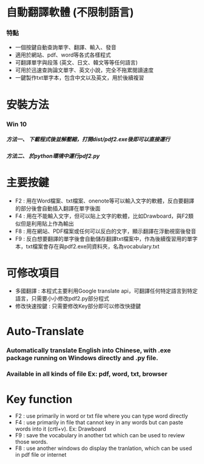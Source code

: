 # 自動翻譯軟體 (不限制語言)
### 特點
* 一個按鍵自動查詢單字、翻譯、輸入、發音
* 適用於網站、pdf、word等各式各樣程式
* 可翻譯單字與段落 (英文、日文、韓文等等任何語言)
* 可用於迅速查詢論文單字、英文小說，完全不拖累閱讀速度
* 一鍵製作txt單字本，包含中文以及英文，用於後續複習
# 安裝方法 
### Win 10
##### 方法一、 下載程式後並解壓縮，打開dist/pdf2.exe後即可以直接運行
##### 方法二、 於python環境中運行pdf2.py
# 主要按鍵
* F2 : 用在Word檔案、txt檔案、onenote等可以輸入文字的軟體，反白要翻譯的部分後會自動插入翻譯在單字後面
* F4 : 用在不能輸入文字，但可以貼上文字的軟體，比如Drawboard，與F2類似但是利用貼上作為輸出
* F8 : 用在網站、PDF檔案或任何可以反白的文字，顯示翻譯在浮動視窗後發音
* F9 : 反白想要翻譯的單字後會自動儲存翻譯txt檔案中，作為後續復習用的單字本，txt檔案會存在與pdf2.exe同資料夾，名為vocabulary.txt
# 可修改項目
* 多國翻譯 : 本程式主要利用Google translate api，可翻譯任何特定語言到特定語言，只需要小小修改pdf2.py部分程式
* 修改快速按鍵 : 只需要修改Key部分即可以修改快捷鍵 
# Auto-Translate
### Automatically translate English into Chinese, with .exe package running on Windows directly and .py file.
### Available in all kinds of file Ex: pdf, word, txt, browser
# Key function
* F2 : use primarily in word or txt file where you can type word directly
* F4 : use primarily in file that cannot key in any words but can paste words into it (crtl+v). Ex: Drawboard
* F9 : save the vocabulary in another txt which can be used to review those words.
* F8 : use another windows do display the tranlation, which can be used in pdf file or internet
